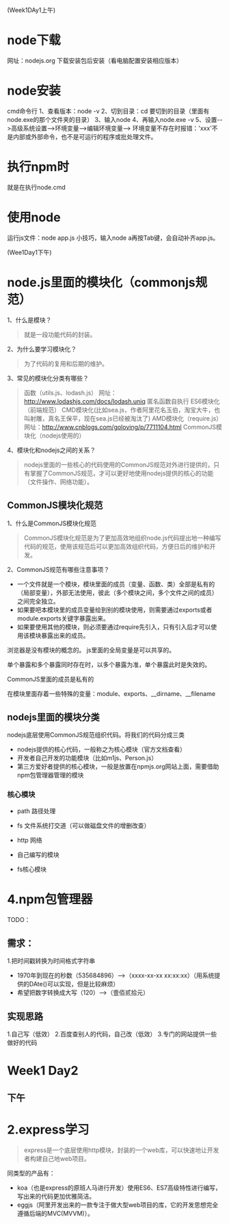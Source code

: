(Week1DAy1上午)

# node下载
网址：nodejs.org
下载安装包后安装（看电脑配置安装相应版本）
# node安装
cmd命令行
1、查看版本：node -v
2、切到目录：cd 要切到的目录（里面有node.exe的那个文件夹的目录）
3、输入node
4、再输入node.exe -v
5、设置-->高级系统设置-->环境变量-->编辑环境变量-->
环境变量不存在时报错：'xxx'不是内部或外部命令，也不是可运行的程序或批处理文件。
# 执行npm时
就是在执行node.cmd
# 使用node
运行js文件：node app.js
小技巧，输入node a再按Tab键，会自动补齐app.js。

(Wee1Day1下午)

# node.js里面的模块化（commonjs规范）
1、什么是模块？
> 就是一段功能代码的封装。

2、为什么要学习模块化？
> 为了代码的复用和后期的维护。

3、常见的模块化分类有哪些？
> 函数（utils.js、lodash.js）
网址：http://www.lodashjs.com/docs/lodash.uniq
> 匿名函数自执行
> ES6模块化（前端规范）
> CMD模块化(比如sea.js，作者阿里花名玉伯，淘宝大牛，也叫射雕，真名王保平，现在sea.js已经被淘汰了)
> AMD模块化（require.js）
网址：http://www.cnblogs.com/goloving/p/7711104.html
> CommonJS模块化（nodejs使用的）

4、模块化和nodejs之间的关系？
> nodejs里面的一些核心的代码使用的CommonJS规范对外进行提供的，只有掌握了CommonJS规范，才可以更好地使用nodejs提供的核心的功能（文件操作、网络功能）。

## CommonJS模块化规范
1、什么是CommonJS模块化规范
> CommonJS模块化规范是为了更加高效地组织node.js代码提出地一种编写代码的规范，使用该规范后可以更加高效组织代码，方便日后的维护和开发。

2、CommonJS规范有哪些注意事项？
+ 一个文件就是一个模块，模块里面的成员（变量、函数、类）全部是私有的（局部变量），外部无法使用，彼此（多个模块之间，多个文件之间的成员）之间完全独立。
+ 如果要吧本模块里的成员变量给到别的模块使用，则需要通过exports或者module.exports关键字暴露出来。
+ 如果要使用其他的模块，则必须要通过require先引入，只有引入后才可以使用该模块暴露出来的成员。

浏览器是没有模块的概念的。
js里面的全局变量是可以共享的。

单个暴露和多个暴露同时存在时，以多个暴露为准，单个暴露此时是失效的。

CommonJS里面的成员是私有的

在模块里面存着一些特殊的变量：module、exports、__dirname、__filename

## nodejs里面的模块分类
nodejs底层使用CommonJS规范组织代码。将我们的代码分成三类
+ nodejs提供的核心代码，一般称之为核心模块（官方文档查看）
+ 开发者自己开发的功能模块（比如m1js、Person.js）
+ 第三方爱好者提供的核心模块，一般是放置在npmjs.org网站上面，需要借助npm包管理器管理的模块

### 核心模块
- path 路径处理
- fs 文件系统打交道（可以做磁盘文件的增删改查）
- http 网络

- 自己编写的模块
- fs核心模块

# 4.npm包管理器

TODO：

## 需求：
1.把时间戳转换为时间格式字符串
- 1970年到现在的秒数（535684896）-->（xxxx-xx-xx xx:xx:xx）（用系统提供的DAte()可以实现，但是比较麻烦）
- 希望把数字转换成大写（120）-->（壹佰贰拾元）

## 实现思路
1.自己写（低效）
2.百度查别人的代码，自己改（低效）
3.专门的网站提供一些做好的代码


# Week1 Day2
## 下午
# 2.express学习
> express是一个底层使用http模块，封装的一个web库，可以快速地让开发者构建自己地web项目。

同类型的产品有：
+ koa（也是express的原班人马进行开发）使用ES6、ES7高级特性进行编写，写出来的代码更加优雅简洁。
+ eggjs（阿里开发出来的一款专注于做大型web项目的库，它的开发思想完全遵循后端的MVC(MVVM)）。